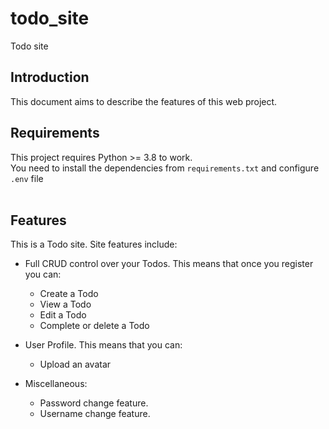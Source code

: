 # todo_site
Todo site

## Introduction
This document aims to describe the features of this web project.

## Requirements
This project requires Python >= 3.8 to work.<br>
You need to install the dependencies from ```requirements.txt``` and configure ```.env``` file
<br><br>

## Features
This is a Todo site. Site features include:
* Full CRUD control over your Todos. This means that once you register you can:
  * Create a Todo
  * View a Todo
  * Edit a Todo
  * Complete or delete a Todo

* User Profile. This means that you can:
  * Upload an avatar


* Miscellaneous:
  * Password change feature.
  * Username change feature.
